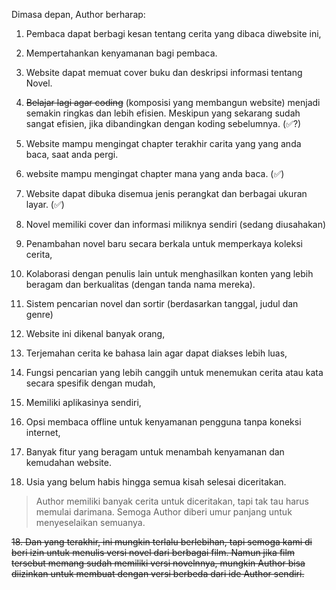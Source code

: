 Dimasa depan, Author berharap:

1. Pembaca dapat berbagi kesan tentang cerita yang dibaca diwebsite ini,

2. Mempertahankan kenyamanan bagi pembaca.

3. Website dapat memuat cover buku dan deskripsi informasi tentang Novel.

4. ~~Belajar lagi agar coding~~ (komposisi yang membangun website) menjadi semakin ringkas dan lebih efisien. Meskipun yang sekarang sudah sangat efisien, jika dibandingkan dengan koding sebelumnya. (✅?)

5. Website mampu mengingat chapter terakhir carita yang yang anda baca, saat anda pergi.

6. website mampu mengingat chapter mana yang anda baca. (✅)

7. Website dapat dibuka disemua jenis perangkat dan berbagai ukuran layar. (✅)

8. Novel memiliki cover dan informasi miliknya sendiri (sedang diusahakan)

9. Penambahan novel baru secara berkala untuk memperkaya koleksi cerita,

10. Kolaborasi dengan penulis lain untuk menghasilkan konten yang lebih beragam dan berkualitas (dengan tanda nama mereka).

11. Sistem pencarian novel dan sortir (berdasarkan tanggal, judul dan genre)

12. Website ini dikenal banyak orang,

13. Terjemahan cerita ke bahasa lain agar dapat diakses lebih luas,

14. Fungsi pencarian yang lebih canggih untuk menemukan cerita atau kata secara spesifik dengan mudah,

15. Memiliki aplikasinya sendiri,

16. Opsi membaca offline untuk kenyamanan pengguna tanpa koneksi internet,

17. Banyak fitur yang beragam untuk menambah kenyamanan dan kemudahan website.

18. Usia yang belum habis hingga semua kisah selesai diceritakan.


> Author memiliki banyak cerita untuk diceritakan, tapi tak tau harus memulai darimana. Semoga Author diberi umur panjang untuk menyeselaikan semuanya.

~~18. Dan yang terakhir, ini mungkin terlalu berlebihan, tapi semoga kami di beri izin untuk menulis versi novel dari berbagai film. Namun jika film tersebut memang sudah memiliki versi novelnnya, mungkin Author bisa diizinkan untuk membuat dengan versi berbeda dari ide Author sendiri.~~










